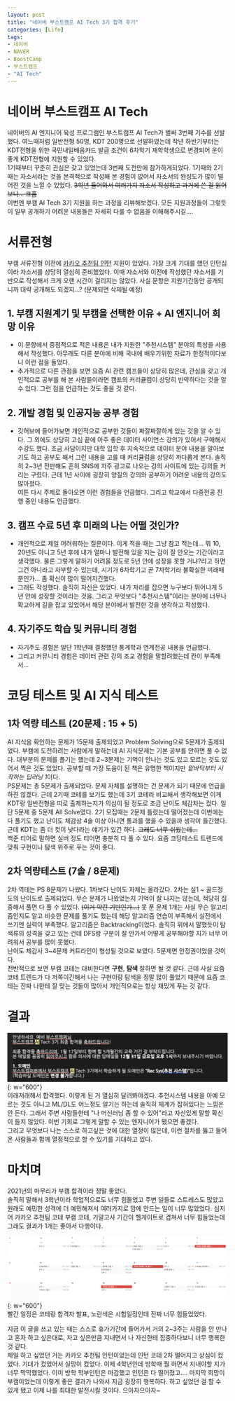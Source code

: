 ```yaml
---
layout: post
title: "네이버 부스트캠프 AI Tech 3기 합격 후기"
categories: [Life]
tags:
- 네이버
- NAVER
- BoostCamp
- 부스트캠프
- "AI Tech"
---
```


# 네이버 부스트캠프 AI Tech

네이버의 AI 엔지니어 육성 프로그램인 부스트캠프 AI Tech가 벌써 3번째 기수를 선발했다. 여느때처럼 일반전형 50명, KDT 200명으로 선발하였는데 작년 하반기부터는 KDT전형을 위한 국민내일배움카드 발급 조건이 6차학기 재학학생으로 변경되어 운이 좋게 KDT전형에 지원할 수 있었다.  
1기때부터 꾸준히 관심은 갖고 있었는데 3번째 도전만에 참가하게되었다. 1기때와 2기때는 자소서라는 것을 본격적으로 작성해 본 경험이 없어서 자소서의 완성도가 많이 떨어진 것을 느낄 수 있었다. ~~3학년 들어와서 여러가지 자소서 작성하고 과거에 쓴 걸 읽어보니... 크흠~~  
이번엔 부캠 AI Tech 3기 지원을 하는 과정을 리뷰해보겠다. 모든 지원과정들이 그렇듯이 일부 공개하기 어려운 내용들은 자세히 다룰 수 없음을 이해해주시길....

# 서류전형

부캠 서류전형 이전에 [카카오 추천팀 인턴](https://cow-coding.github.io/posts/KakaoRecomTest/) 지원이 있었다. 가장 크게 기대를 했던 인턴십이라 자소서를 상당히 열심히 준비했었다. 이때 자소서와 이전에 작성했던 자소서를 기반으로 작성해서 크게 오랜 시간이 걸리지는 않았다. 사실 문항은 지원기간동안 공개되니까 대략 공개해도 되겠지...? (문제되면 삭제될 예정)  

## 1. 부캠 지원계기 및 부캠을 선택한 이유 + AI 엔지니어 희망 이유   
- 이 문항에서 중점적으로 적은 내용은 내가 지원한 "추천시스템" 분야의 특성을 사용해서 작성했다. 아무래도 다른 분야에 비해 국내에 배우기위한 자료가 한정적이다보니 이런 점을 들었다.
- 추가적으로 다른 관점을 보면 요즘 AI 관련 캠프들이 상당히 많은데, 관심을 갖고 개인적으로 공부를 해 본 사람들이라면 캠프의 커리큘럼이 상당히 빈약하다는 것을 알 수 있다. 그런 점을 언급하는 것도 좋을 것 같다.

## 2. 개발 경험 및 인공지능 공부 경험
- 깃허브에 들어가보면 개인적으로 공부한 것들이 짜잘짜잘하게 있는 것을 알 수 있다. 그 외에도 상당히 고심 끝에 아주 좋은 데이터 사이언스 강의가 있어서 구매해서 수강도 했다. 조금 사담이지만 대학 입학 후 지속적으로 데이터 분야 내용을 알아보기도 하고 공부도 해서 그런 내용을 고를 때 커리큘럼을 상당히 까다롭게 본다. 솔직히 2~3년 전만해도 흔히 SNS에 자주 광고로 나오는 강의 사이트에 있는 강의들 커리는 구렸다. 근데 1년 사이에 굉장히 양질의 강의와 공부하기 어려운 내용의 강의도 많아졌다.   
여튼 다시 주제로 돌아오면 이런 경험들을 언급했다. 그리고 학교에서 다중전공 진행 중인 내용도 언급했다.

## 3. 캠프 수료 5년 후 미래의 나는 어떨 것인가?
- 개인적으로 제일 어려워하는 질문이다. 이게 적을 때는 그냥 참고 적는데... 뭐 10, 20년도 아니고 5년 후에 내가 얼마나 발전해 있을 지는 감이 잘 안오는 기간이라고 생각했다. 물론 그렇게 말하기 어려울 정도로 5년 안에 성장을 못할 거냐?라고 하면 그건 아니라고 자부할 수 있는데, 시기가 6차학기고 곧 7차학기라 불확실한 미래때문인가... 좀 확신이 많이 떨어지긴했다.  
- 그래도 작성했다. 솔직히 자신은 있었다. 내가 자리를 잡으면 누구보다 뛰어나게 5년 안에 성장할 것이라는 것을. 그리고 무엇보다 "추천시스템"이라는 분야에 너무나 확고하게 길을 잡고 있었어서 해당 분야에서 발전한 것을 생각하고 작성했다.

## 4. 자기주도 학습 및 커뮤니티 경험
- 자기주도 경험은 일단 1학년때 결정했던 통계학과 연계전공 내용을 언급했다.
- 그리고 커뮤니티 경험은 데이터 관련 강의 조교 경험을 말할려했는데 칸이 부족해서...

# 코딩 테스트 및 AI 지식 테스트
## 1차 역량 테스트 (20문제 : 15 + 5)
AI 지식을 확인하는 문제가 15문제 출제되었고 Problem Solving으로 5문제가 출제되었다. 부캠에 도전하려는 사람에게 말하는데 AI 지식문제는 기본 공부를 안하면 풀 수 없다. 대부분의 문제를 풀기는 했는데 2~3문제는 기억이 안나는 것도 있고 모르는 것도 있어서 찍은 것도 있었다. 공부할 때 가장 도움이 된 책은 유명한 책이지만 *밑바닥부터 시작하는 딥러닝 1*이다.  
PS문제는 총 5문제가 출제되었다. 문제 자체를 설명하는 건 문제가 되기 때문에 언급을 하진 않겠다. 근데 2기때 코테를 보기도 했는데 3기 코테라 비교해서 생각해보면 이게 KDT랑 일반전형을 따로 출제하는지가 의심이 될 정도로 조금 난이도 체감차는 컸다. 일단 5문제 중 5문제 All Solve였다. 2기 모집때는 2문제 틀렸는데 떨어졌는데 이번에는 다 풀기도 했고 난이도 체감상 4솔 이상 아니면 통과를 했을 수 있을까 생각이 들긴했다. 근데 KDT는 좀 더 컷이 낮다라는 얘기가 있긴 하다. ~~그래도 너무 쉬웠는데...~~  
백준 티어로 말하면 실버 정도 티어면 충분히 다 풀 수 있다. 요즘 코딩테스트 트렌드에 맞춰 구현이나 탐색 위주로 푸는 것이 좋다. 

## 2차 역량테스트 (7솔 / 8문제)
2차 역테는 PS 8문제가 나왔다. 1차보다 난이도 자체는 올라갔다. 2차는 실1 ~ 골드정도의 난이도로 출제되었다. 무슨 문제가 나왔었는지 기억이 잘 나지는 않는데, 적당히 집중해서 풀면 다 풀 수 있었다. ~~(이거 약간 기만인가...)~~ 못 푼 문제 1개는 사실 무슨 알고리즘인지도 알고 비슷한 문제를 풀기도 했는데 해당 알고리즘 연습이 부족해서 실전에서 쓰기엔 실력이 부족했다. 알고리즘은 Backtracking이었다. 솔직히 위에서 말했듯이 탐색류의 성격을 갖고 있는 건데 DFS랑 구분이 잘 안가서 어떻게 공부해야할 지가 너무 어려워서 공부를 많이 못했다.  
난이도 체감사 3~4문제 커트라인이 형성될 것으로 보였다. 5문제면 안정권이었을 것이다.  
전반적으로 보면 부캠 코테는 대비한다면 **구현**, **탐색** 잘하면 될 것 같다. 근데 사실 요즘 코테 트렌드가 다 저쪽이긴해서 나는 구현이랑 탐색을 정말 많이 풀었기 때문에 요즘 코테는 진짜 나한테 잘 맞는 것들이 많아서 개인적으로는 항상 재밌게 푸는 것 같다.

# 결과

![](/image/Life/bc3_pass.png){: w="600"}  
이래저래해서 합격했다. 이렇게 된 거 열심히 달려봐야겠다. 추천시스템 내용을 아예 모르는 것도 아니고 ML/DL도 어느정도 알기는 하는데 솔직히 체계가 잡혀있다는 느낌은 안 든다. 그래서 주변 사람들한테 "나 머신러닝 좀 할 수 있어"라고 자신있게 말할 확신이 들지 않았다. 이번 기회로 그렇게 말할 수 있는 엔지니어가 됐으면 좋겠다.  
그리고 무엇보다 나는 스스로 하고싶은 것에 대한 열정이 많은데, 이런 절차를 뚫고 들어온 사람들과 함께 열정적으로 할 수 있기를 기대하고 있다.

# 마치며
2021년의 마무리가 부캠 합격이라 정말 좋았다.  
솔직히 말해서 3학년이라 학업적으로도 너무 힘들었고 주변 일들로 스트레스도 많았고 원래도 예민한 성격에 더 예민해져서 여러가지로 맘에 안드는 일이 너무 많았었다. 심지어 카카오 추천팀 코테 부캠 코테, 기말고사 기간이 헬게이트로 겹쳐서 너무 힘들었는데 그래도 결과가 1개는 좋아서 다행이다.  

![](/image/Life/hell.png){: w="600"}  
빨간 일정은 코테랑 합격자 발표, 노란색은 시험일정인데 진짜 너무 힘들었었다.

지금 이 글을 쓰고 있는 때는 스스로 휴가기간에 들어가서 거의 2~3주는 사람을 안 만나고 혼자 하고 싶은대로, 자고 싶은만큼 지내면서 나 자신한테 집중하다보니 너무 행복한 것 같다.  
제일 하고 싶었던 거는 카카오 추천팀 인턴이었는데 인턴 코테 2차 떨어지고 상심이 컸었다. 기대가 컸었어서 실망이 컸었다. 이제 4학년인데 방학때 뭘 하면서 지내야할 지가 너무 막막했었다. 이미 방학 학부인턴은 마감했고 인턴은 다 떨어졌고.... 마지막 희망이 부캠이었는데 이렇게 좋은 결과가 나와서 지금 굉장히 행복하다.
하고 싶었던 걸 할 수 있게 됐고 이제 나를 최대한 발전시킬 것이다. 으아자으아자~  